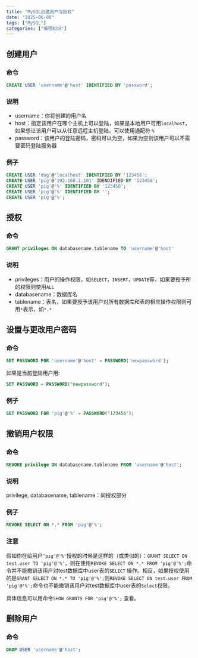 ```yaml
---
title: "MySQL创建用户与授权"
date: "2025-06-08"
tags: ["MySQL"]
categories: ["编程知识"]
---
```


## 创建用户

### 命令

```sql
CREATE USER 'username'@'host' IDENTIFIED BY 'password';

```

### 说明

- username：你将创建的用户名
- host：指定该用户在哪个主机上可以登陆，如果是本地用户可用`localhost`，如果想让该用户可以从任意远程主机登陆，可以使用通配符 `%`
- password：该用户的登陆密码，密码可以为空，如果为空则该用户可以不需要密码登陆服务器

### 例子

```sql
CREATE USER 'dog'@'localhost' IDENTIFIED BY '123456';
CREATE USER 'pig'@'192.168.1.101' IDENDIFIED BY '123456';
CREATE USER 'pig'@'%' IDENTIFIED BY '123456';
CREATE USER 'pig'@'%' IDENTIFIED BY '';
CREATE USER 'pig'@'%';
```

## 授权

### 命令

```sql
GRANT privileges ON databasename.tablename TO 'username'@'host'
```

### 说明

- privileges：用户的操作权限，如`SELECT`，`INSERT`，`UPDATE`等，如果要授予所的权限则使用`ALL`
- databasename：数据库名
- tablename：表名，如果要授予该用户对所有数据库和表的相应操作权限则可用`*`表示，如`*.*`

## 设置与更改用户密码

### 命令

```sql
SET PASSWORD FOR 'username'@'host' = PASSWORD('newpassword');
```

如果是当前登陆用户用:

```sql
SET PASSWORD = PASSWORD("newpassword");
```

### 例子

```sql
SET PASSWORD FOR 'pig'@'%' = PASSWORD("123456");
```

## 撤销用户权限

### 命令

```sql
REVOKE privilege ON databasename.tablename FROM 'username'@'host';
```

### 说明

privilege, databasename, tablename：同授权部分

### 例子

```sql
REVOKE SELECT ON *.* FROM 'pig'@'%';
```

### 注意

假如你在给用户`'pig'@'%'`授权的时候是这样的（或类似的）：`GRANT SELECT ON test.user TO 'pig'@'%'`，则在使用`REVOKE SELECT ON *.* FROM 'pig'@'%';`命令并不能撤销该用户对test数据库中user表的`SELECT` 操作。相反，如果授权使用的是`GRANT SELECT ON *.* TO 'pig'@'%';`则`REVOKE SELECT ON test.user FROM 'pig'@'%';`命令也不能撤销该用户对test数据库中user表的`Select`权限。

具体信息可以用命令`SHOW GRANTS FOR 'pig'@'%';` 查看。

## 删除用户

### 命令

```sql
DROP USER 'username'@'host';
```